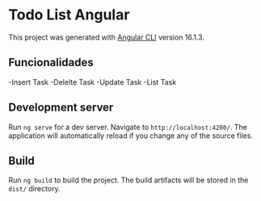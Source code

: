 # Todo List Angular


This project was generated with [Angular CLI](https://github.com/angular/angular-cli) version 16.1.3.

## Funcionalidades

-Insert Task
-Delelte Task
-Update Task
-List Task

## Development server

Run `ng serve` for a dev server. Navigate to `http://localhost:4200/`. The application will automatically reload if you change any of the source files.


## Build

Run `ng build` to build the project. The build artifacts will be stored in the `dist/` directory.
